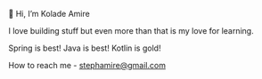 👋 Hi, I’m Kolade Amire

I love building stuff but even more than that is my love for learning.

Spring is best! Java is best! Kotlin is gold!

How to reach me - stephamire@gmail.com

<!---
Stephen-Kolade/Stephen-Kolade is a ✨ special ✨ repository because its `README.md` (this file) appears on your GitHub profile.
You can click the Preview link to take a look at your changes.
--->
